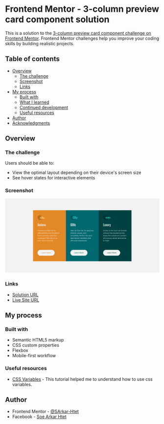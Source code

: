 # Frontend Mentor - 3-column preview card component solution

This is a solution to the [3-column preview card component challenge on Frontend Mentor](https://www.frontendmentor.io/challenges/3column-preview-card-component-pH92eAR2-). Frontend Mentor challenges help you improve your coding skills by building realistic projects. 

## Table of contents

- [Overview](#overview)
  - [The challenge](#the-challenge)
  - [Screenshot](#screenshot)
  - [Links](#links)
- [My process](#my-process)
  - [Built with](#built-with)
  - [What I learned](#what-i-learned)
  - [Continued development](#continued-development)
  - [Useful resources](#useful-resources)
- [Author](#author)
- [Acknowledgments](#acknowledgments)

## Overview

### The challenge

Users should be able to:

- View the optimal layout depending on their device's screen size
- See hover states for interactive elements

### Screenshot

![](./design/desktop-preview.png)

### Links

- [Solution URL](https://github.com/SArkar-Htet/3-column-preview-card-component)
- [Live Site URL](https://sarkar-htet.github.io/3-column-preview-card-component/)

## My process

### Built with

- Semantic HTML5 markup
- CSS custom properties
- Flexbox
- Mobile-first workflow

### Useful resources

- [CSS Variables](https://www.w3schools.com/css/css3_variables.asp) - This tutorial helped me to understand how to use css variables.

## Author

- Frontend Mentor - [@SArkar-Htet](https://www.frontendmentor.io/profile/SArkar-Htet)
- Facebook - [Soe Arkar Htet](https://www.facebook.com/soearkar.htet.526)
